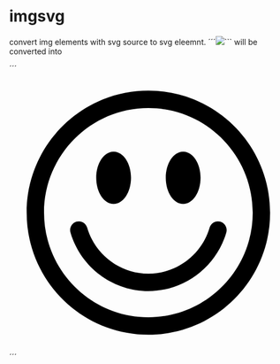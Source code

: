 # imgsvg

convert img elements with svg source to svg eleemnt.
´´´<img src="smiley.svg">``` 
will be converted into 

´´´
<svg xmlns="http://www.w3.org/2000/svg" xmlns:xlink="http://www.w3.org/1999/xlink" version="1.1" id="Layer_1" x="0px" y="0px" width="512px" height="512px" viewBox="0 0 512 512" enable-background="new 0 0 512 512" xml:space="preserve" class="imgsvg">
<path d="M256,64c105.875,0,192,86.125,192,192s-86.125,192-192,192S64,361.875,64,256S150.125,64,256,64 M256,32  C132.281,32,32,132.281,32,256s100.281,224,224,224s224-100.281,224-224S379.719,32,256,32L256,32z M192,144  c-17.688,0-32,21.5-32,48c0,26.531,14.313,48,32,48s32-21.469,32-48C224,165.5,209.688,144,192,144z M320,144  c-17.688,0-32,21.5-32,48c0,26.531,14.313,48,32,48s32-21.469,32-48C352,165.5,337.688,144,320,144z M399.375,292.469  c2.469-8.469-2.406-17.344-10.906-19.844c-8.469-2.531-17.344,2.438-19.844,10.875C354.125,333.25,307.813,368,256,368  s-98.125-34.75-112.641-84.5c-2.469-8.438-11.25-13.406-19.844-10.875c-8.484,2.5-13.344,11.375-10.875,19.844  C131.109,355.781,190.063,400,256,400S380.875,355.781,399.375,292.469z"></path>
</svg>
´´´
